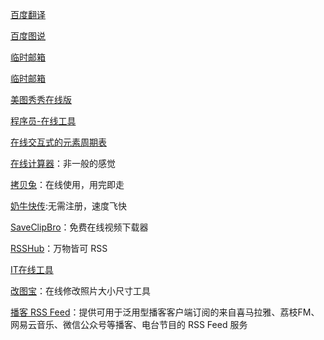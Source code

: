 [百度翻译](https://fanyi.baidu.com/)

[百度图说](https://tushuo.baidu.com/)

[临时邮箱](http://24mail.chacuo.net/)

[临时邮箱](https://www.linshiyouxiang.net/)

[美图秀秀在线版](http://xiuxiu.web.meitu.com/)

[程序员-在线工具](https://tool.lu)

[在线交互式的元素周期表](https://ptable.com/)

[在线计算器](https://www.mathway.com/zh/Calculus)：非一般的感觉

[拷贝兔](https://cp.anyknew.com/)：在线使用，用完即走

[奶牛快传](https://cowtransfer.com/):无需注册，速度飞快

[SaveClipBro](https://www.saveclipbro.com/)：免费在线视频下载器  

[RSSHub](https://docs.rsshub.app/)：万物皆可 RSS

[IT在线工具](https://tool.lu/)

[改图宝](http://www.gaitubao.com/)：在线修改照片大小尺寸工具

[播客 RSS Feed](https://getpodcast.xyz/)：提供可用于泛用型播客客户端订阅的来自喜马拉雅、荔枝FM、网易云音乐、微信公众号等播客、电台节目的 RSS Feed 服务

[]()

[]()

[]()

[]()

[]()

[]()

[]()





 

 

 

 

 

 

 

 

 

 

 

 

